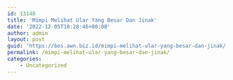 ```yaml
---
id: 13148
title: 'Mimpi Melihat Ular Yang Besar Dan Jinak'
date: '2022-12-05T10:28:46+00:00'
author: admin
layout: post
guid: 'https://bos.awn.biz.id/mimpi-melihat-ular-yang-besar-dan-jinak/'
permalink: /mimpi-melihat-ular-yang-besar-dan-jinak/
categories:
    - Uncategorized
---
```


